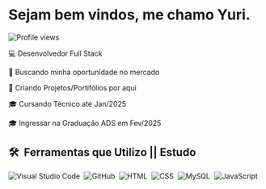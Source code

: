 <h1 align="left">Sejam bem vindos, me chamo Yuri.</h1>


<p align="left"> <img src="https://komarev.com/ghpvc/?username=yuriacunha&color=blue" alt="Profile views" /> </p>




💻 Desenvolvedor Full Stack 

🏢 Buscando minha oportunidade no mercado 

🚧 Criando Projetos/Portifólios por aqui 

🎓 Cursando Técnico até Jan/2025 

🎓 Ingressar na Graduação ADS em Fev/2025




## 🛠️ &nbsp;Ferramentas que Utilizo || Estudo 



![Visual Studio Code](https://img.shields.io/badge/-Visual%20Studio%20Code-05122A?style=flat&logo=visual-studio-code&logoColor=007ACC)&nbsp;
![GitHub](https://img.shields.io/badge/-GitHub-05122A?style=flat&logo=github)&nbsp;
![HTML](https://img.shields.io/badge/-HTML-05122A?style=flat&logo=HTML5)&nbsp;
![CSS](https://img.shields.io/badge/-CSS-05122A?style=flat&logo=CSS3&logoColor=1572B6)&nbsp;
![MySQL](https://img.shields.io/badge/-MySQL-05122A?style=flat&logo=mysql)&nbsp;
![JavaScript](https://img.shields.io/badge/-JavaScript-05122A?style=flat&logo=javascript)&nbsp;
